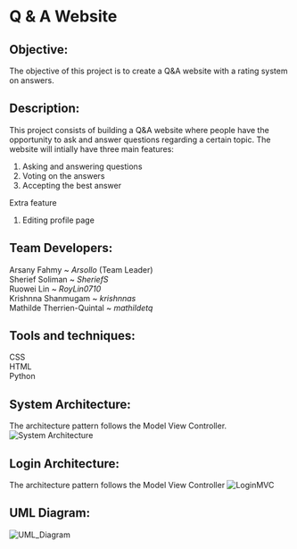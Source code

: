 # **Q & A Website**

## **Objective:**
The objective of this project is to create a Q&A website with a rating system on answers.

## **Description:**
This project consists of building a Q&A website where people have the opportunity to ask and answer questions regarding a certain topic. The website will intially have three main features:  

1. Asking and answering questions
2. Voting on the answers  
3. Accepting the best answer

Extra feature
1. Editing profile page

## **Team Developers:**

Arsany Fahmy ~ _Arsollo_ (Team Leader)  
Sherief Soliman ~ _SheriefS_  
Ruowei Lin ~ _RoyLin0710_    
Krishnna Shanmugam ~ _krishnnas_  
Mathilde Therrien-Quintal ~ _mathildetq_  

## **Tools and techniques:**

CSS  
HTML  
Python

## **System Architecture:**

The architecture pattern follows the Model View Controller. 
![System Architecture](https://user-images.githubusercontent.com/91547964/145073845-1ef2ad58-2db1-4dd7-948e-cd3ed981a148.png)


## **Login Architecture:**

The architecture pattern follows the Model View Controller
![LoginMVC](https://user-images.githubusercontent.com/91547964/145074213-3b34bf89-287c-44ec-a76c-2bb811b5dc64.png)

## **UML Diagram:**

![UML_Diagram](https://user-images.githubusercontent.com/91547964/145074294-13fbe989-b572-4ed9-96e2-644bc6e7a190.png)




